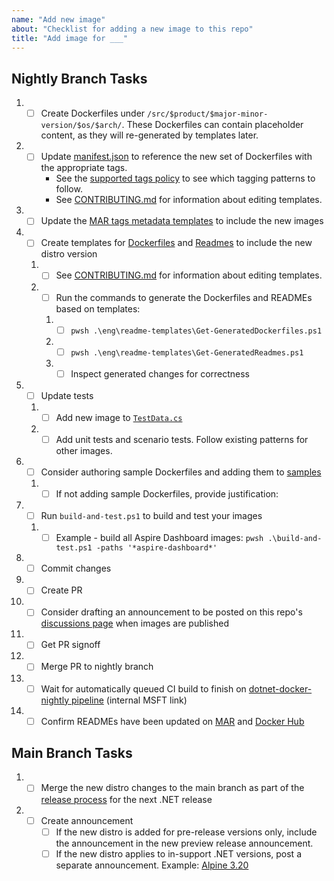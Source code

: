 ```yaml
---
name: "Add new image"
about: "Checklist for adding a new image to this repo"
title: "Add image for ___"
---
```


## Nightly Branch Tasks

1. - [ ] Create Dockerfiles under
     `/src/$product/$major-minor-version/$os/$arch/`. These Dockerfiles can contain placeholder
     content, as they will re-generated by templates later.
1. - [ ] Update [manifest.json](https://github.com/dotnet/dotnet-docker/blob/nightly/manifest.json)
     to reference the new set of Dockerfiles with the appropriate tags.
        - See the [supported tags policy](https://github.com/dotnet/dotnet-docker/blob/nightly/documentation/supported-tags.md)
          to see which tagging patterns to follow.
        - See [CONTRIBUTING.md](https://github.com/dotnet/dotnet-docker/tree/nightly/CONTRIBUTING.md#editing-dockerfiles)
          for information about editing templates.
1. - [ ] Update the [MAR tags metadata templates](https://github.com/dotnet/dotnet-docker/tree/nightly/eng/mcr-tags-metadata-templates)
     to include the new images
1. - [ ] Create templates for [Dockerfiles](https://github.com/dotnet/dotnet-docker/tree/nightly/eng/dockerfile-templates)
     and [Readmes](https://github.com/dotnet/dotnet-docker/tree/nightly/eng/readme-templates)
     to include the new distro version
    1. - [ ] See [CONTRIBUTING.md](https://github.com/dotnet/dotnet-docker/tree/nightly/CONTRIBUTING.md#editing-dockerfiles)
     for information about editing templates.
    1. - [ ] Run the commands to generate the Dockerfiles and READMEs based on templates:
        1. - [ ] `pwsh .\eng\readme-templates\Get-GeneratedDockerfiles.ps1`
        1. - [ ] `pwsh .\eng\readme-templates\Get-GeneratedReadmes.ps1`
        1. - [ ] Inspect generated changes for correctness
1. - [ ] Update tests
    1. - [ ] Add new image to [`TestData.cs`](https://github.com/dotnet/dotnet-docker/blob/nightly/tests/Microsoft.DotNet.Docker.Tests/TestData.cs)
    1. - [ ] Add unit tests and scenario tests. Follow existing patterns for other images.
1. - [ ] Consider authoring sample Dockerfiles and adding them to [samples](https://github.com/dotnet/dotnet-docker/tree/main/samples)
    1. - [ ] If not adding sample Dockerfiles, provide justification:
1. - [ ] Run `build-and-test.ps1` to build and test your images
    1. - [ ] Example - build all Aspire Dashboard images:
     `pwsh .\build-and-test.ps1 -paths '*aspire-dashboard*'`
1. - [ ] Commit changes
1. - [ ] Create PR
1. - [ ] Consider drafting an announcement to be posted on this repo's [discussions page](https://github.com/dotnet/dotnet-docker/discussions)
    when images are published
1. - [ ] Get PR signoff
1. - [ ] Merge PR to nightly branch
1. - [ ] Wait for automatically queued CI build to finish on [dotnet-docker-nightly pipeline](https://dev.azure.com/dnceng/internal/_build?definitionId=359) (internal MSFT link)
1. - [ ] Confirm READMEs have been updated on [MAR](https://mcr.microsoft.com/en-us/catalog?search=dotnet) and [Docker Hub](https://hub.docker.com/r/microsoft/dotnet)

## Main Branch Tasks

1. - [ ] Merge the new distro changes to the main branch as part of the
     [release process](https://github.com/dotnet/release/blob/main/.github/ISSUE_TEMPLATE/dotnet-docker-servicing-release.md)
     for the next .NET release
1. - [ ] Create announcement
      - [ ] If the new distro is added for pre-release versions only, include the announcement in the new preview release announcement.
      - [ ] If the new distro applies to in-support .NET versions, post a separate announcement. Example: [Alpine 3.20](https://github.com/dotnet/dotnet-docker/discussions/5556)
